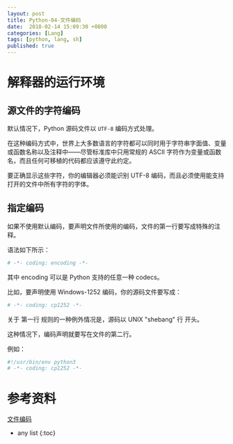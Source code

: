 ```yaml
---
layout: post
title: Python-04-文件编码
date:  2018-02-14 15:09:30 +0800
categories: [Lang]
tags: [python, lang, sh]
published: true
---
```


# 解释器的运行环境

## 源文件的字符编码

默认情况下，Python 源码文件以 `UTF-8` 编码方式处理。

在这种编码方式中，世界上大多数语言的字符都可以同时用于字符串字面值、变量或函数名称以及注释中——尽管标准库中只用常规的 ASCII 字符作为变量或函数名，而且任何可移植的代码都应该遵守此约定。

要正确显示这些字符，你的编辑器必须能识别 UTF-8 编码，而且必须使用能支持打开的文件中所有字符的字体。

## 指定编码

如果不使用默认编码，要声明文件所使用的编码，文件的第一行要写成特殊的注释。

语法如下所示：

```py
# -*- coding: encoding -*-
```

其中 encoding 可以是 Python 支持的任意一种 codecs。

比如，要声明使用 Windows-1252 编码，你的源码文件要写成：

```py
# -*- coding: cp1252 -*-
```

关于 第一行 规则的一种例外情况是，源码以 UNIX "shebang" 行 开头。

这种情况下，编码声明就要写在文件的第二行。

例如：

```py
#!/usr/bin/env python3
# -*- coding: cp1252 -*-
```

# 参考资料

[文件编码](https://docs.python.org/zh-cn/3/tutorial/interpreter.html#the-interpreter-and-its-environment)

* any list
{:toc}